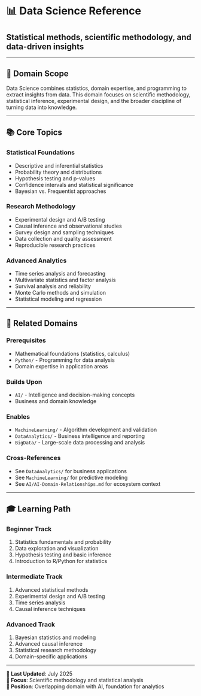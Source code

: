 # 📊 Data Science Reference

## Statistical methods, scientific methodology, and data-driven insights

---

## 🎯 Domain Scope

Data Science combines statistics, domain expertise, and programming to extract insights from data. This domain focuses on scientific methodology, statistical inference, experimental design, and the broader discipline of turning data into knowledge.

---

## 📚 Core Topics

### **Statistical Foundations**

- Descriptive and inferential statistics
- Probability theory and distributions
- Hypothesis testing and p-values
- Confidence intervals and statistical significance
- Bayesian vs. Frequentist approaches

### **Research Methodology**

- Experimental design and A/B testing
- Causal inference and observational studies
- Survey design and sampling techniques
- Data collection and quality assessment
- Reproducible research practices

### **Advanced Analytics**

- Time series analysis and forecasting
- Multivariate statistics and factor analysis
- Survival analysis and reliability
- Monte Carlo methods and simulation
- Statistical modeling and regression

---

## 🔗 Related Domains

### **Prerequisites**

- Mathematical foundations (statistics, calculus)
- `Python/` - Programming for data analysis
- Domain expertise in application areas

### **Builds Upon**

- `AI/` - Intelligence and decision-making concepts
- Business and domain knowledge

### **Enables**

- `MachineLearning/` - Algorithm development and validation
- `DataAnalytics/` - Business intelligence and reporting
- `BigData/` - Large-scale data processing and analysis

### **Cross-References**

- See `DataAnalytics/` for business applications
- See `MachineLearning/` for predictive modeling
- See `AI/AI-Domain-Relationships.md` for ecosystem context

---

## 🎓 Learning Path

### **Beginner Track**

1. Statistics fundamentals and probability
2. Data exploration and visualization
3. Hypothesis testing and basic inference
4. Introduction to R/Python for statistics

### **Intermediate Track**

1. Advanced statistical methods
2. Experimental design and A/B testing
3. Time series analysis
4. Causal inference techniques

### **Advanced Track**

1. Bayesian statistics and modeling
2. Advanced causal inference
3. Statistical research methodology
4. Domain-specific applications

---

**📅 Last Updated**: July 2025  
**🎯 Focus**: Scientific methodology and statistical analysis  
**📍 Position**: Overlapping domain with AI, foundation for analytics
